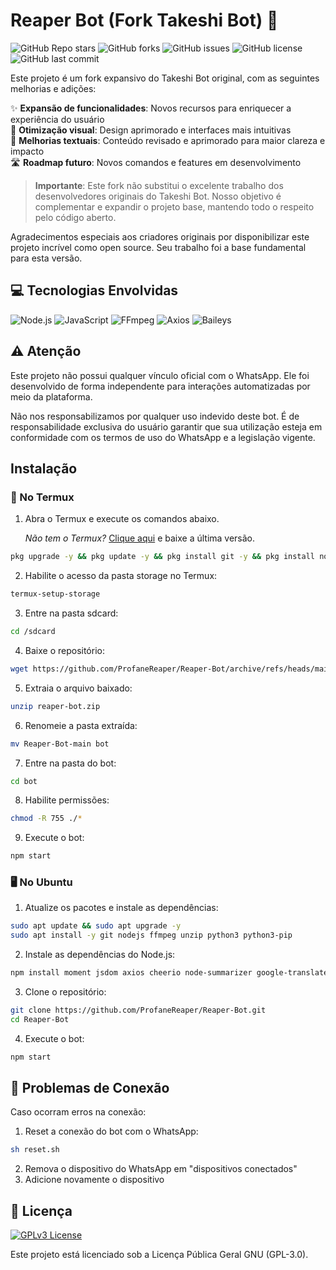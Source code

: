 # Reaper Bot (Fork Takeshi Bot) 🤖

![GitHub Repo stars](https://img.shields.io/github/stars/ProfaneReaper/Reaper-Bot?style=social)
![GitHub forks](https://img.shields.io/github/forks/ProfaneReaper/Reaper-Bot?style=social)
![GitHub issues](https://img.shields.io/github/issues/ProfaneReaper/Reaper-Bot)
![GitHub license](https://img.shields.io/github/license/ProfaneReaper/Reaper-Bot)
![GitHub last commit](https://img.shields.io/github/last-commit/ProfaneReaper/Reaper-Bot)

Este projeto é um fork expansivo do Takeshi Bot original, com as seguintes melhorias e adições:

✨ **Expansão de funcionalidades**: Novos recursos para enriquecer a experiência do usuário  
🎨 **Otimização visual**: Design aprimorado e interfaces mais intuitivas  
📝 **Melhorias textuais**: Conteúdo revisado e aprimorado para maior clareza e impacto  
🛣️ **Roadmap futuro**: Novos comandos e features em desenvolvimento  

> **Importante**: Este fork não substitui o excelente trabalho dos desenvolvedores originais do Takeshi Bot. Nosso objetivo é complementar e expandir o projeto base, mantendo todo o respeito pelo código aberto.

Agradecimentos especiais aos criadores originais por disponibilizar este projeto incrível como open source. Seu trabalho foi a base fundamental para esta versão.

## 💻 Tecnologias Envolvidas

![Node.js](https://img.shields.io/badge/Node.js-43853D?style=for-the-badge&logo=node.js&logoColor=white)
![JavaScript](https://img.shields.io/badge/JavaScript-F7DF1E?style=for-the-badge&logo=javascript&logoColor=black)
![FFmpeg](https://img.shields.io/badge/FFmpeg-007808?style=for-the-badge&logo=ffmpeg&logoColor=white)
![Axios](https://img.shields.io/badge/Axios-5A29E4?style=for-the-badge&logo=axios&logoColor=white)
![Baileys](https://img.shields.io/badge/Baileys-6.7.18-FF6B6B?style=for-the-badge)

## ⚠ Atenção

Este projeto não possui qualquer vínculo oficial com o WhatsApp. Ele foi desenvolvido de forma independente para interações automatizadas por meio da plataforma.

Não nos responsabilizamos por qualquer uso indevido deste bot. É de responsabilidade exclusiva do usuário garantir que sua utilização esteja em conformidade com os termos de uso do WhatsApp e a legislação vigente.

## Instalação

### 📱 No Termux

1. Abra o Termux e execute os comandos abaixo.

   *Não tem o Termux?* [Clique aqui](https://example.com) e baixe a última versão.

```bash
pkg upgrade -y && pkg update -y && pkg install git -y && pkg install nodejs-lts -y && pkg install ffmpeg -y && pkg install unzip -y && pkg install python python-pip && npm install moment jsdom axios cheerio && npm install node-summarizer && npm install google-translate-api-x && npm install natural stopword lodash compromise sentiment && npm install node-fetch
```

2. Habilite o acesso da pasta storage no Termux:
```bash
termux-setup-storage
```

3. Entre na pasta sdcard:
```bash
cd /sdcard
```

4. Baixe o repositório:
```bash
wget https://github.com/ProfaneReaper/Reaper-Bot/archive/refs/heads/main.zip -O reaper-bot.zip
```

5. Extraia o arquivo baixado:
```bash
unzip reaper-bot.zip
```

6. Renomeie a pasta extraída:
```bash
mv Reaper-Bot-main bot
```

7. Entre na pasta do bot:
```bash
cd bot
```

8. Habilite permissões:
```bash
chmod -R 755 ./*
```

9. Execute o bot:
```bash
npm start
```

### 🖥️ No Ubuntu

1. Atualize os pacotes e instale as dependências:
```bash
sudo apt update && sudo apt upgrade -y
sudo apt install -y git nodejs ffmpeg unzip python3 python3-pip
```

2. Instale as dependências do Node.js:
```bash
npm install moment jsdom axios cheerio node-summarizer google-translate-api-x natural stopword lodash compromise sentiment node-fetch
```

3. Clone o repositório:
```bash
git clone https://github.com/ProfaneReaper/Reaper-Bot.git
cd Reaper-Bot
```

4. Execute o bot:
```bash
npm start
```

## 🔄 Problemas de Conexão

Caso ocorram erros na conexão:

1. Reset a conexão do bot com o WhatsApp:
```bash
sh reset.sh
```

2. Remova o dispositivo do WhatsApp em "dispositivos conectados"
3. Adicione novamente o dispositivo

## 📜 Licença

[![GPLv3 License](https://img.shields.io/badge/License-GPL%20v3-yellow.svg)](https://opensource.org/licenses/)

Este projeto está licenciado sob a Licença Pública Geral GNU (GPL-3.0).
